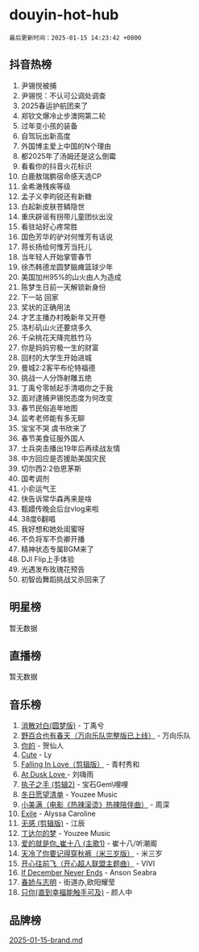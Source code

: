 # douyin-hot-hub

`最后更新时间：2025-01-15 14:23:42 +0800`

## 抖音热榜

1. 尹锡悦被捕
1. 尹锡悦：不认可公调处调查
1. 2025春运护航团来了
1. 郑钦文爆冷止步澳网第二轮
1. 过年变小孩的装备
1. 自驾玩出新高度
1. 外国博主爱上中国的N个理由
1. 都2025年了汤姆还是这么倒霉
1. 看看你的抖音火花标识
1. 白鹿敖瑞鹏宿命感天选CP
1. 金希澈残疾等级
1. 孟子义李昀锐还有新糖
1. 白起新皮肤苍鳞隐世
1. 重庆辟谣有拐带儿童团伙出没
1. 看驻站好心疼常胜
1. 国色芳华的驴对何惟芳有话说
1. 蒋长扬给何惟芳当托儿
1. 当年轻人开始掌管春节
1. 徐杰韩德龙圆梦脑瘫篮球少年
1. 美国加州95%的山火由人为造成
1. 陈梦生日前一天解锁新身份
1. 下一站 回家
1. 奖状的正确用法
1. 才艺主播办村晚新年又开卷
1. 洛杉矶山火还要烧多久
1. 千朵桃花天降完胜竹马
1. 你是妈妈穷极一生的财富
1. 回村的大学生开始进城
1. 曼城2:2客平布伦特福德
1. 挑战一人分饰射雕五绝
1. 丁禹兮零帧起手清唱你之于我
1. 面对逮捕尹锡悦态度为何改变
1. 春节民俗追年地图
1. 监考老师能有多无聊
1. 宝宝不哭 虞书欣来了
1. 春节美食征服外国人
1. 士兵突击播出19年后再续战友情
1. 中方回应是否援助美国灾民
1. 切尔西2:2伯恩茅斯
1. 国考调剂
1. 小俞运气王
1. 快告诉常华森再来是啥
1. 甄嬛传晚会后台vlog来啦
1. 38度6翻唱
1. 我好想和她处闺蜜呀
1. 不负将军不负卿开播
1. 精神状态专属BGM来了
1. DJI Flip上手体验
1. 光遇发布玫瑰花预告
1. 初智齿舞蹈挑战又杀回来了

## 明星榜

暂无数据

## 直播榜

暂无数据

## 音乐榜

1. [消散对白(圆梦版)](https://sf5-hl-cdn-tos.douyinstatic.com/obj/tos-cn-ve-2774/og4jB5I5IizzoZVAAAzWgBMAsMDWoArfwBOiFs) - 丁禹兮
1. [野百合也有春天（万向乐队完整版已上线）](https://sf5-hl-cdn-tos.douyinstatic.com/obj/tos-cn-ve-2774/oMnUxhRAMiAGBqDtIPBQ7ACYQZFlJCftcgeDJE) - 万向乐队
1. [你的](https://sf5-hl-cdn-tos.douyinstatic.com/obj/tos-cn-ve-2774/oYuIeKf42jB7sEV6B2upMdpYAgfrQWj0FeRegh) - 贺仙人
1. [Cute](https://sf5-hl-cdn-tos.douyinstatic.com/obj/tos-cn-ve-2774/o4IbIzHWKAAB4wsS5qMBRiiAlEBGTpQRNfFvuo) - Ly
1. [Falling In Love（剪辑版）](https://sf5-hl-cdn-tos.douyinstatic.com/obj/tos-cn-ve-2774/o8ajpA8zzgBPahbBIO8AcKGBLJezFCRd1wfP9f) - 青村秀和
1. [ At Dusk  Love ](https://sf5-hl-cdn-tos.douyinstatic.com/obj/tos-cn-ve-2774/o8CrpCf5CaYgI4ZrtQgMQAFEfuGqNnRSDQAPBc) - 刘嗨雨
1. [执子之手 (剪辑2)](https://sf6-cdn-tos.douyinstatic.com/obj/tos-cn-ve-2774/oUoZLQjCc31XzqsBnBQUNgeKtYPBcgbFDwtfcu) - 宝石Gem\哩哩
1. [冬日愿望清单](https://sf5-hl-cdn-tos.douyinstatic.com/obj/tos-cn-ve-2774/oIIgUOeamCFCVAzxN6MFRLIBlLGpUqQxeeHrLE) - Youzee Music
1. [小美满（电影《热辣滚烫》热辣陪伴曲）](https://sf5-hl-cdn-tos.douyinstatic.com/obj/tos-cn-ve-2774/o0GAn2lSgfZIDUgtevCGDQYnFg4CwnrBaxbTZL) - 周深
1. [Exile](https://sf5-hl-cdn-tos.douyinstatic.com/obj/tos-cn-ve-2774/oYj4gAQTknKE3WW0Je8KGmQ7z1cA4FefwtbufD) - Alyssa Caroline
1. [无感 (剪辑版)](https://sf5-hl-cdn-tos.douyinstatic.com/obj/tos-cn-ve-2774/o0eIsUzJBDlQaQFC5OFlgbMEZC1TFYBftOBn6p) - 江辰
1. [丁达尔的梦](https://sf5-hl-cdn-tos.douyinstatic.com/obj/tos-cn-ve-2774/oMU3WirUZBVQkAC9ccG5P2IQirziZM2RTInUY) - Youzee Music
1. [爱的就是你_崔十八 (主歌1)](https://sf5-hl-cdn-tos.douyinstatic.com/obj/tos-cn-ve-2774/oI5BO5DhFZ6UTcNCnZaOCBLtZ7WIMQGfgnXf5E) - 崔十八/听潮阁
1. [天冷了你要记得穿秋裤（米三岁版）](https://sf5-hl-cdn-tos.douyinstatic.com/obj/tos-cn-ve-2774/oQlIwVIDWiZ6BQilAorS7MA0AgCkQDvcZAdm1) - 米三岁
1. [开心往前飞（开心超人联盟主题曲）](https://sf5-hl-cdn-tos.douyinstatic.com/obj/tos-cn-ve-2774/9d8fb7c82cf1421fb93a9fe925275e0a) - VIVI
1. [If December Never Ends](https://sf5-hl-cdn-tos.douyinstatic.com/obj/tos-cn-ve-2774/oY1IQMoTgCFIBg8RZifyqlBBt1UFgitTYmxeOS) - Anson Seabra
1. [春娇与志明](https://sf5-hl-cdn-tos.douyinstatic.com/obj/tos-cn-ve-2774/e530d8fceb7044b39707d7f9ff54add1) - 街道办,欧阳耀莹
1. [只你(直到幸福能触手可及)](https://sf5-hl-cdn-tos.douyinstatic.com/obj/tos-cn-ve-2774/o0lBkRDzFTeaVSUz3ZZSCBVtZ5DIMQGfgmEAuE) - 颜人中

## 品牌榜

[2025-01-15-brand.md](2025-01-15-brand.md)
